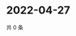 # 2022-04-27

共 0 条

<!-- BEGIN WEIBO -->
<!-- 最后更新时间 Wed Apr 27 2022 17:14:01 GMT+0800 (China Standard Time) -->

<!-- END WEIBO -->
